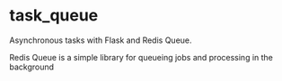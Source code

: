 # task_queue
Asynchronous tasks with Flask and Redis Queue.

Redis Queue is a simple library for queueing jobs and processing in the background
